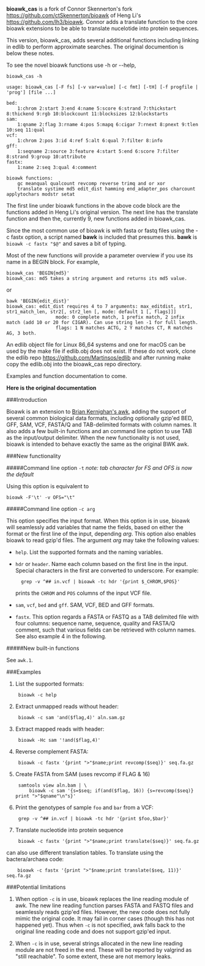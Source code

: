 **bioawk_cas** is a fork of Connor Skennerton's fork https://github.com/ctSkennerton/bioawk of Heng Li's https://github.com/lh3/bioawk. Connor adds a translate function to the core bioawk extensions to be able to translate nucelotide into protein sequences.

This version, bioawk_cas, adds several additional functions including linking in edlib to perform approximate searches. The original documention is below these notes.

To see the novel bioawk functions use -h or --help,
```
bioawk_cas -h

usage: bioawk_cas [-F fs] [-v var=value] [-c fmt] [-tH] [-f progfile | 'prog'] [file ...]

bed:
	1:chrom 2:start 3:end 4:name 5:score 6:strand 7:thickstart 8:thickend 9:rgb 10:blockcount 11:blocksizes 12:blockstarts 
sam:
	1:qname 2:flag 3:rname 4:pos 5:mapq 6:cigar 7:rnext 8:pnext 9:tlen 10:seq 11:qual 
vcf:
	1:chrom 2:pos 3:id 4:ref 5:alt 6:qual 7:filter 8:info 
gff:
	1:seqname 2:source 3:feature 4:start 5:end 6:score 7:filter 8:strand 9:group 10:attribute 
fastx:
	1:name 2:seq 3:qual 4:comment 

bioawk functions:
	gc meanqual qualcount revcomp reverse trimq and or xor
	translate systime md5 edit_dist hamming end_adapter_pos charcount applytochars modstr setat
```
The first line under bioawk functions in the above code block are the functions added in Heng Li's original version.
The next line has the translate function and then the, currently 9, new functions added in bioawk_cas.

Since the most common use of bioawk is with fasta or fastq files using the -c fastx option, a script named **bawk** is included that presumes this.
**bawk** is `bioawk -c fastx "$@"` and saves a bit of typing.

Most of the new functions will provide a parameter overview if you use its name in a BEGIN block. For example,
```
bioawk_cas 'BEGIN{md5}'
bioawk_cas: md5 takes a string argument and returns its md5 value.
```
or
```
bawk 'BEGIN{edit_dist}'
bioawk_cas: edit_dist requires 4 to 7 arguments: max_editdist, str1, str1_match_len, str2[, str2_len [, mode: default 1 [, flags]]]
                  mode: 0 complete match, 1 prefix match, 2 infix match (add 10 or 20 for CIGAR). Can use string len -1 for full length.
                  flags: 1 N matches ACTG, 2 Y matches CT, R matches AG, 3 both.
```
An edlib object file for Linux 86_64 systems and one for macOS can be used by the make file if edlib.obj does not exist.
If these do not work, clone the edlib repo https://github.com/Martinsos/edlib and after running make copy the edlib.obj into the bioawk_cas repo directory.

Examples and function documentation to come.

**Here is the original documentation**

###Introduction

Bioawk is an extension to [Brian Kernighan's awk][1], adding the support of
several common biological data formats, including optionally gzip'ed BED, GFF,
SAM, VCF, FASTA/Q and TAB-delimited formats with column names. It also adds a
few built-in functions and an command line option to use TAB as the
input/output delimiter. When the new functionality is not used, bioawk is
intended to behave exactly the same as the original BWK awk.

###New functionality

#####Command line option `-t` *note: tab character for FS and OFS is now the default*

Using this option is equivalent to

    bioawk -F'\t' -v OFS="\t"

#####Command line option `-c arg`

This option specifies the input format. When this option is in use, bioawk will
seamlessly add variables that name the fields, based on either the format or
the first line of the input, depending *arg*. This option also enables bioawk
to read gzip'd files. The argument *arg* may take the following values:

* `help`. List the supported formats and the naming variables.

* `hdr` or `header`. Name each column based on the first line in the input.
  Special characters in the first are converted to underscore. For example:

        grep -v ^## in.vcf | bioawk -tc hdr '{print $_CHROM,$POS}'

  prints the `CHROM` and `POS` columns of the input VCF file.

* `sam`, `vcf`, `bed` and `gff`. SAM, VCF, BED and GFF formats.

* `fastx`. This option regards a FASTA or FASTQ as a TAB delimited file with
  four columns: sequence name, sequence, quality and FASTA/Q comment, such that
  various fields can be retrieved with column names. See also example 4 in the
  following.

#####New built-in functions

See `awk.1`.

###Examples

1. List the supported formats:

        bioawk -c help

2. Extract unmapped reads without header:

        bioawk -c sam 'and($flag,4)' aln.sam.gz

3. Extract mapped reads with header:

        bioawk -Hc sam '!and($flag,4)'

4. Reverse complement FASTA:

        bioawk -c fastx '{print ">"$name;print revcomp($seq)}' seq.fa.gz

5. Create FASTA from SAM (uses revcomp if FLAG & 16)

        samtools view aln.bam | \
            bioawk -c sam '{s=$seq; if(and($flag, 16)) {s=revcomp($seq)} print ">"$qname"\n"s}'

6. Print the genotypes of sample `foo` and `bar` from a VCF:

        grep -v ^## in.vcf | bioawk -tc hdr '{print $foo,$bar}'

7. Translate nucleotide into protein sequence
 
        bioawk -c fastx '{print ">"$name;print translate($seq)}' seq.fa.gz
can also use different translation tables.  To translate using the
bactera/archaea code:

        bioawk -c fastx '{print ">"$name;print translate($seq, 11)}' seq.fa.gz



###Potential limitations

1. When option `-c` is in use, bioawk replaces the line reading module of awk.
   The new line reading function parses FASTA and FASTQ files and seamlessly
   reads gzip'ed files. However, the new code does not fully mimic the original
   code. It may fail in corner cases (though this has not happened yet). Thus
   when `-c` is not specified, awk falls back to the original line reading code
   and does not support gzip'ed input.

2. When `-c` is in use, several strings allocated in the new line reading
   module are not freed in the end. These will be reported by valgrind as
   "still reachable". To some extent, these are not memory leaks.


[1]: http://www.cs.princeton.edu/~bwk/btl.mirror/

